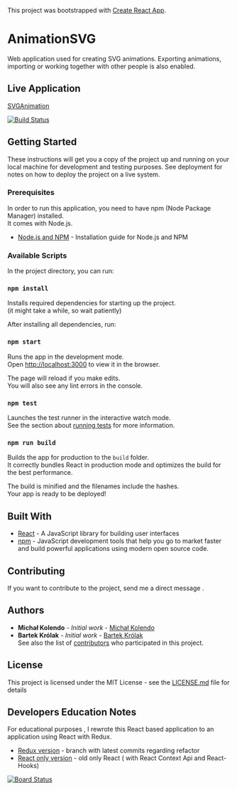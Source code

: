 This project was bootstrapped with [Create React App](https://github.com/facebook/create-react-app).

# AnimationSVG

Web application used for creating SVG animations.
Exporting animations, importing or working together with other people is also enabled.

## Live Application

[SVGAnimation](http://svganimation.azurewebsites.net/)

[![Build Status](https://dev.azure.com/mchkolendo/SVGAnimation/_apis/build/status/SVGAnimation-CI?branchName=master)](https://dev.azure.com/mchkolendo/SVGAnimation/_build/latest?definitionId=1&branchName=master)

## Getting Started

These instructions will get you a copy of the project up and running on your local machine for development and testing purposes. See deployment for notes on how to deploy the project on a live system.

### Prerequisites

In order to run this application, you need to have npm (Node Package Manager) installed.  
It comes with Node.js.

* [Node.js and NPM](https://www.npmjs.com/get-npm) - Installation guide for Node.js and NPM

### Available Scripts

In the project directory, you can run:

### `npm install`

Installs required dependencies for starting up the project.  
(it might take a while, so wait patiently)

After installing all dependencies, run:

### `npm start`

Runs the app in the development mode.<br>
Open [http://localhost:3000](http://localhost:3000) to view it in the browser.

The page will reload if you make edits.<br>
You will also see any lint errors in the console.

### `npm test`

Launches the test runner in the interactive watch mode.<br>
See the section about [running tests](https://facebook.github.io/create-react-app/docs/running-tests) for more information.

### `npm run build`

Builds the app for production to the `build` folder.<br>
It correctly bundles React in production mode and optimizes the build for the best performance.

The build is minified and the filenames include the hashes.<br>
Your app is ready to be deployed!


## Built With
* [React](https://reactjs.org/) - A JavaScript library for building user interfaces
* [npm](https://www.npmjs.com) - JavaScript development tools that help you go to market faster and build powerful applications using modern open source code.

## Contributing
If you want to contribute to the project,
send me a direct message .


## Authors

* **Michał Kolendo** - *Initial work* - [Michał Kolendo](https://github.com/kolendomichal)
* **Bartek Królak** - *Initial work* - [Bartek Królak](https://github.com/btqr)  
See also the list of [contributors](https://github.com/kolendomichal/SVGAnimation/graphs/contributors) who participated in this project.

## License

This project is licensed under the MIT License - see the [LICENSE.md](https://github.com/kolendomichal/AnimationSVG/blob/master/LICENSE) file for details

## Developers Education Notes
For educational purposes , I rewrote this React based application to an application using React with Redux.

* [Redux version](https://github.com/kolendomichal/SVGAnimation/tree/redux-playground) - branch with latest commits regarding refactor
* [React only version](https://github.com/kolendomichal/SVGAnimation/tree/pure-react) - old only React ( with React Context Api and React-Hooks)


[![Board Status](https://dev.azure.com/mchkolendo/2ffb0d85-8c3b-46f5-8aca-131cd5b6f28f/123129eb-5a16-4d0c-be4c-35ecb35114dc/_apis/work/boardbadge/1a00faf6-eaac-4aa2-9d4d-c2e61ee404fd?columnOptions=1)](https://dev.azure.com/mchkolendo/2ffb0d85-8c3b-46f5-8aca-131cd5b6f28f/_boards/board/t/123129eb-5a16-4d0c-be4c-35ecb35114dc/Microsoft.RequirementCategory)
